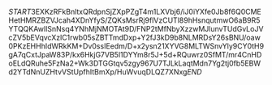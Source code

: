 $START$3EXKzRFkBnltxQRdpnSjZXpPZgT4m1LXVbj6/iJ0iYXfe0Jb8f6Q0CMEHetHMRZBZVJcah4XDnYfyS/ZQKsMsrRj9flVzCUTl89hHsnqutmwO6aB9R5YTQQKAwIlSnNsq4YNhMjNMOTAt9D/FNP2tMfNbyXzzwMJlunvTUdGvLoJVcZV5bEVqvcXzlC1rwb05sZBTTmdDxp+Y2fJ3kD9b8NLMRDsY26sBNU/oaw0PKzEHHhIdWRkKM+Dv0ssIEedm/D+x2ysn21XYVG8MLTWSnvYly9CY0tH9gA7qCxtJpaW83P/kx6HkjG7VB5l1DYYm8r5J+5d+RQuwrz0SfMT/mr4CnHDoELdQRuhe5FzNa2+Wk3DTGGtqv5zgy967U7TJLkLaqtMdn7Yg2tj0fb5EBWd2YTdNnUZHtvVStUpfhItBmXp/HuWvuqDLQZ7XNxg$END$